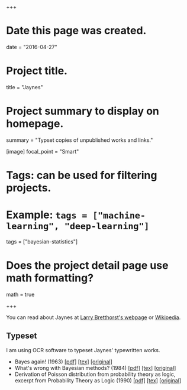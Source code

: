 +++
# Date this page was created.
date = "2016-04-27"

# Project title.
title = "Jaynes"

# Project summary to display on homepage.
summary = "Typset copies of unpublished works and links."

[image]
  focal_point = "Smart"

# Tags: can be used for filtering projects.
# Example: `tags = ["machine-learning", "deep-learning"]`
tags = ["bayesian-statistics"]

# Does the project detail page use math formatting?
math = true

+++

You can read about Jaynes at [Larry Bretthorst's webpage](https:/bayes.wustl.edu/etj/etj.html) or [Wikipedia](https:/en.wikipedia.org/wiki/Edwin_Thompson_Jaynes).

## Typeset

I am using OCR software to typeset Jaynes' typewritten works.

* Bayes again! (1963) [[pdf]](../../jaynes/bayes_again.pdf) [[tex]](../../jaynes/bayes_again.tex) [[original]](https:/bayes.wustl.edu/etj/articles/bayes.again.pdf)
* What's wrong with Bayesian methods? (1984) [[pdf]](../../jaynes/whats_wrong.pdf) [[tex]](../../jaynes/whats_wrong.tex) [[original]](https:/bayes.wustl.edu/etj/articles/bayesian.methods.pdf)
* Derivation of Poisson distribution from probability
theory as logic, excerpt from Probability Theory as Logic (1990) [[pdf]](../../jaynes/poisson.pdf) [[tex]](../../jaynes/poisson.tex) [[original]](https:/bayes.wustl.edu/etj/articles/prob.as.logic.pdf)
